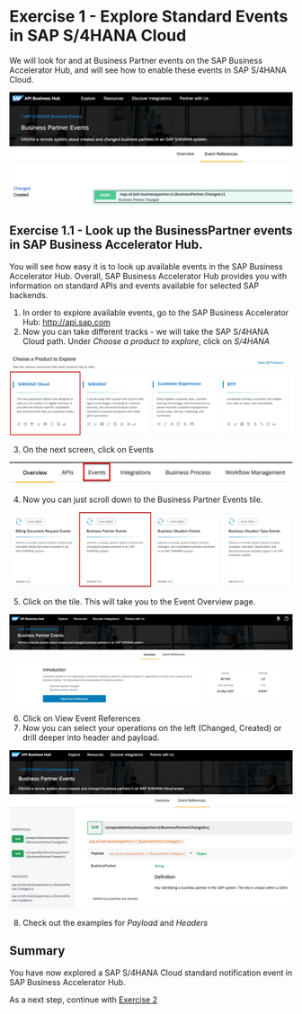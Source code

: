 # Exercise 1 - Explore Standard Events in SAP S/4HANA Cloud

We will look for and at Business Partner events on the SAP Business Accelerator Hub, and will see how to enable these events in SAP S/4HANA Cloud. 

![Pic 1](/./images/ex1-1.png)

## Exercise 1.1 - Look up the BusinessPartner events in SAP Business Accelerator Hub.

You will see how easy it is to look up available events in the SAP Business Accelerator Hub. Overall, SAP Business Accelerator Hub provides you with information on standard APIs and events available for selected SAP backends.

1. In order to explore available events, go to the SAP Business Accelerator Hub: http://api.sap.com
2. Now you can take different tracks - we will take the SAP S/4HANA Cloud path. Under *Choose a product to explore*, click on *S/4HANA*

![Pic 2](/./images/ex1-2.png)

3. On the next screen, click on Events

![Pic 3](/./images/ex1-3.png)

4. Now you can just scroll down to the Business Partner Events tile.

![Pic 4](/./images/ex1-4.png)

5. Click on the tile. This will take you to the Event Overview page.

![Pic 4](/./images/ex1-5.png)

6. Click on View Event References
7. Now you can select your operations on the left (Changed, Created) or drill deeper into header and payload. 

![Pic 4](/./images/ex1-6.png)

8. Check out the examples for *Payload* and *Headers*

## Summary

You have now explored a SAP S/4HANA Cloud standard notification event in SAP Business Accelerator Hub.

As a next step, continue with [Exercise 2](../ex2/README.md)

